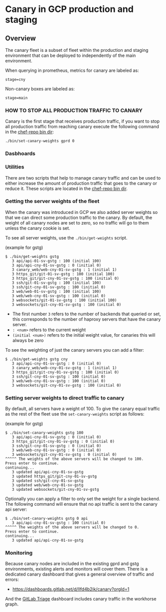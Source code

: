 # Canary in GCP production and staging

## Overview
The canary fleet is a subset of fleet within the production and staging
environment that can be deployed to independently of the main environment.

When querying in prometheus, metrics for canary are labeled as:

`stage=cny`

Non-canary boxes are labeled as:

`stage=main`

### HOW TO STOP ALL PRODUCTION TRAFFIC TO CANARY

Canary is the first stage that receives production traffic, if you want to stop
all production traffic from reaching canary execute the following command in the
[chef-repo bin dir](https://dev.gitlab.org/cookbooks/chef-repo/tree/master/bin):

```
./bin/set-canary-weights gprd 0
```

### Dasbhoards

### Utilities

There are two scripts that help to manage canary traffic and can be used to
either increase the amount of production traffic that goes to the canary or
reduce it. These scripts are located in the [chef-repo bin
dir](https://dev.gitlab.org/cookbooks/chef-repo/tree/master/bin).

### Getting the server weights of the fleet

When the canary was introduced in GCP we also added server weights so that we
can direct some production traffic to the canary. By default, the weight of all
canary nodes are set to zero, so no traffic will go to them unless the canary
cookie is set.

To see all server weights, use the `./bin/get-weights` script.

(example for gstg)

```
$ ./bin/get-weights gstg
   3 api/api-01-sv-gstg : 100 (initial 100)
   3 api/api-cny-01-sv-gstg : 0 (initial 0)
   3 canary_web/web-cny-01-sv-gstg : 1 (initial 1)
   3 https_git/git-01-sv-gstg : 100 (initial 100)
   3 https_git/git-cny-01-sv-gstg : 100 (initial 0)
   3 ssh/git-01-sv-gstg : 100 (initial 100)
   3 ssh/git-cny-01-sv-gstg : 100 (initial 0)
   3 web/web-01-sv-gstg : 100 (initial 100)
   3 web/web-cny-01-sv-gstg : 100 (initial 0)
   3 websockets/git-01-sv-gstg : 100 (initial 100)
   3 websockets/git-cny-01-sv-gstg : 100 (initial 0)
```

* The first number `3` refers to the number of backends that queried or set, this corresponds to
  the number of haproxy servers that have the canary server.
* `: <num>` refers to the current weight
* `(initial <num>)` refers to the initial weight value, for canaries this will always be zero

To see the weighting of just the canary servers you can add a filter:

```
$ ./bin/get-weights gstg cny
   3 api/api-cny-01-sv-gstg : 0 (initial 0)
   3 canary_web/web-cny-01-sv-gstg : 1 (initial 1)
   3 https_git/git-cny-01-sv-gstg : 100 (initial 0)
   3 ssh/git-cny-01-sv-gstg : 100 (initial 0)
   3 web/web-cny-01-sv-gstg : 100 (initial 0)
   3 websockets/git-cny-01-sv-gstg : 100 (initial 0)

```

### Setting server weights to direct traffic to canary

By default, all servers have a weight of 100. To give the canary equal traffic as
the rest of the fleet use the `set-canary-weights` script as follows:

(example for gstg)

```
$ ./bin/set-canary-weights gstg 100
   3 api/api-cny-01-sv-gstg : 0 (initial 0)
   3 https_git/git-cny-01-sv-gstg : 0 (initial 0)
   3 ssh/git-cny-01-sv-gstg : 0 (initial 0)
   3 web/web-cny-01-sv-gstg : 0 (initial 0)
   3 websockets/git-cny-01-sv-gstg : 0 (initial 0)
^^^^^ The weights of the above servers will be changed to 100.
Press enter to continue.
continuing...
   3 updated api/api-cny-01-sv-gstg
   3 updated https_git/git-cny-01-sv-gstg
   3 updated ssh/git-cny-01-sv-gstg
   3 updated web/web-cny-01-sv-gstg
   3 updated websockets/git-cny-01-sv-gstg

```

Optionally you can apply a filter to only set the weight for a single backend.
The following command will ensure that no api traffic is sent to the canary api
server:

```
$ ./bin/set-canary-weights gstg 0 api
   3 api/api-cny-01-sv-gstg : 100 (initial 0)
^^^^^ The weights of the above servers will be changed to 0.
Press enter to continue.
continuing...
   3 updated api/api-cny-01-sv-gstg

```

### Monitoring

Because canary nodes are included in the existing gprd and gstg environments,
existing alerts and monitors will cover them. There is a dedicated canary
dashboard that gives a general overview of traffic and errors:

* https://dashboards.gitlab.net/d/llfd4b2ik/canary?orgId=1

And the [GitLab Triage](https://dashboards.gitlab.net/d/RZmbBr7mk/gitlab-triage) dashboard includes canary traffic in the workhorse graph.
